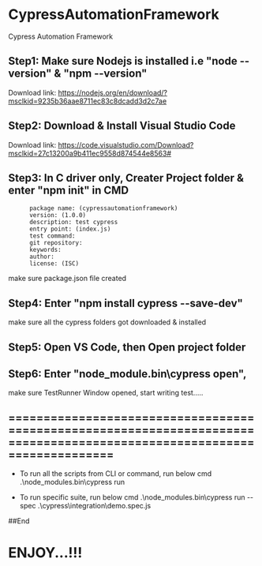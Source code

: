 # CypressAutomationFramework
Cypress Automation Framework

## Step1: Make sure Nodejs is installed i.e "node --version" & "npm --version"
Download link: https://nodejs.org/en/download/?msclkid=9235b36aae8711ec83c8dcadd3d2c7ae

## Step2: Download & Install Visual Studio Code
Download link: https://code.visualstudio.com/Download?msclkid=27c13200a9b411ec9558d874544e8563#

## Step3: In C driver only, Creater Project folder & enter "npm init" in CMD
          package name: (cypressautomationframework)
          version: (1.0.0)
          description: test cypress
          entry point: (index.js)
          test command:
          git repository:
          keywords:
          author:
          license: (ISC)

make sure package.json file created

## Step4: Enter "npm install cypress --save-dev"
make sure all the cypress folders got downloaded & installed

## Step5: Open VS Code, then Open project folder

## Step6: Enter "node_module\.bin\cypress open",
make sure TestRunner Window opened, start writing test..... 

## ======================================================================================================================== 
- To run all the scripts from CLI or command, run below cmd
          .\node_modules\.bin\cypress run
          
- To run specific suite, run below cmd
          .\node_modules\.bin\cypress run --spec .\cypress\integration\demo.spec.js
          
          
          
##End

# ENJOY...!!!

